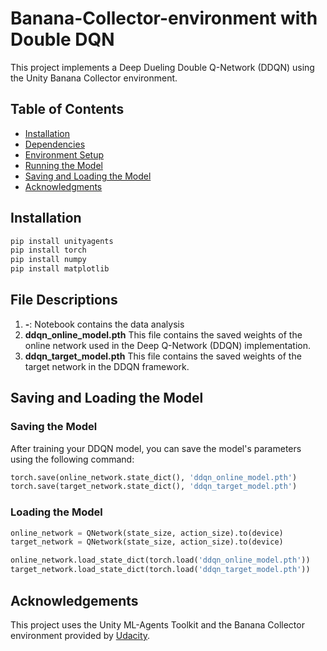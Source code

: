 # Banana-Collector-environment with Double DQN

This project implements a Deep Dueling Double Q-Network (DDQN) using the Unity Banana Collector environment.

## Table of Contents
- [Installation](#installation)
- [Dependencies](#dependencies)
- [Environment Setup](#environment-setup)
- [Running the Model](#running-the-model)
- [Saving and Loading the Model](#saving-and-loading-the-model)
- [Acknowledgments](#acknowledgments)

## Installation

```python
pip install unityagents
pip install torch
pip install numpy
pip install matplotlib
```
## File Descriptions

1. **-**: Notebook contains the data analysis
2. **ddqn_online_model.pth** This file contains the saved weights of the online network used in the Deep Q-Network (DDQN) implementation.
3. **ddqn_target_model.pth** This file contains the saved weights of the target network in the DDQN framework.




## Saving and Loading the Model

### Saving the Model

After training your DDQN model, you can save the model's parameters using the following command:

```python
torch.save(online_network.state_dict(), 'ddqn_online_model.pth')
torch.save(target_network.state_dict(), 'ddqn_target_model.pth')
```

### Loading the Model
```python
online_network = QNetwork(state_size, action_size).to(device)
target_network = QNetwork(state_size, action_size).to(device)

online_network.load_state_dict(torch.load('ddqn_online_model.pth'))
target_network.load_state_dict(torch.load('ddqn_target_model.pth'))
```

## Acknowledgements
This project uses the Unity ML-Agents Toolkit and the Banana Collector environment provided by [Udacity](https://www.udacity.com/).
